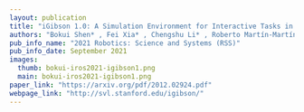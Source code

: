 ```yaml
---
layout: publication
title: "iGibson 1.0: A Simulation Environment for Interactive Tasks in Large Realistic Scenes"
authors: "Bokui Shen* , Fei Xia* , Chengshu Li* , Roberto Martín-Martín* , Linxi Fan, Guanzhi Wang, Claudia Pérez-D'Arpino, Shyamal Buch, Sanjana Srivastava, Lyne Tchapmi, Micael Tchapmi, Kent Vainio, Josiah Wong, Li Fei-Fei, Silvio Savarese"
pub_info_name: "2021 Robotics: Science and Systems (RSS)"
pub_info_date: September 2021
images:
  thumb: bokui-iros2021-igibson1.png
  main: bokui-iros2021-igibson1.png
paper_link: "https://arxiv.org/pdf/2012.02924.pdf"
webpage_link: "http://svl.stanford.edu/igibson/"
---
```


